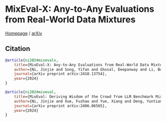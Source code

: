# MixEval-X: Any-to-Any Evaluations from Real-World Data Mixtures

[Homepage](https://mixeval-x.github.io/) / [arXiv](https://arxiv.org/abs/2410.13754)

## Citation

```bib
@article{ni2024mixevalx,
    title={MixEval-X: Any-to-Any Evaluations from Real-World Data Mixtures},
    author={Ni, Jinjie and Song, Yifan and Ghosal, Deepanway and Li, Bo and Zhang, David Junhao and Yue, Xiang and Xue, Fuzhao and Zheng, Zian and Zhang, Kaichen and Shah, Mahir and Jain, Kabir and You, Yang and Shieh, Michael},
    journal={arXiv preprint arXiv:2410.13754},
    year={2024}
}

@article{ni2024mixeval,
    title={MixEval: Deriving Wisdom of the Crowd from LLM Benchmark Mixtures},
    author={Ni, Jinjie and Xue, Fuzhao and Yue, Xiang and Deng, Yuntian and Shah, Mahir and Jain, Kabir and Neubig, Graham and You, Yang},
    journal={arXiv preprint arXiv:2406.06565},
    year={2024}
}
```
